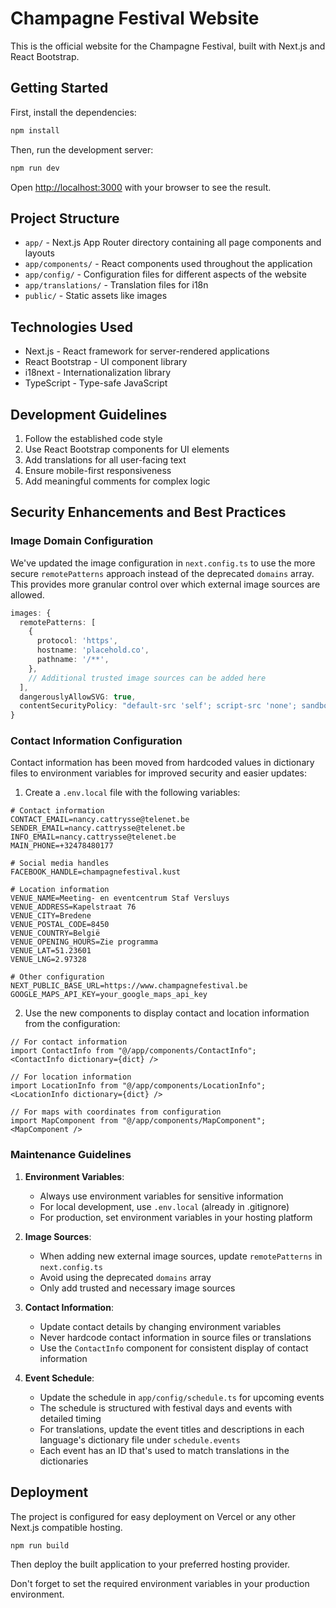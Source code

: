 # Champagne Festival Website

This is the official website for the Champagne Festival, built with Next.js and React Bootstrap.

## Getting Started

First, install the dependencies:

```bash
npm install
```

Then, run the development server:

```bash
npm run dev
```

Open [http://localhost:3000](http://localhost:3000) with your browser to see the result.

## Project Structure

- `app/` - Next.js App Router directory containing all page components and layouts
- `app/components/` - React components used throughout the application
- `app/config/` - Configuration files for different aspects of the website
- `app/translations/` - Translation files for i18n
- `public/` - Static assets like images

## Technologies Used

- Next.js - React framework for server-rendered applications
- React Bootstrap - UI component library
- i18next - Internationalization library
- TypeScript - Type-safe JavaScript

## Development Guidelines

1. Follow the established code style
2. Use React Bootstrap components for UI elements
3. Add translations for all user-facing text
4. Ensure mobile-first responsiveness
5. Add meaningful comments for complex logic

## Security Enhancements and Best Practices

### Image Domain Configuration

We've updated the image configuration in `next.config.ts` to use the more secure `remotePatterns` approach instead of the deprecated `domains` array. This provides more granular control over which external image sources are allowed.

```typescript
images: {
  remotePatterns: [
    {
      protocol: 'https',
      hostname: 'placehold.co',
      pathname: '/**',
    },
    // Additional trusted image sources can be added here
  ],
  dangerouslyAllowSVG: true,
  contentSecurityPolicy: "default-src 'self'; script-src 'none'; sandbox;",
}
```

### Contact Information Configuration

Contact information has been moved from hardcoded values in dictionary files to environment variables for improved security and easier updates:

1. Create a `.env.local` file with the following variables:
```
# Contact information
CONTACT_EMAIL=nancy.cattrysse@telenet.be
SENDER_EMAIL=nancy.cattrysse@telenet.be
INFO_EMAIL=nancy.cattrysse@telenet.be
MAIN_PHONE=+32478480177

# Social media handles
FACEBOOK_HANDLE=champagnefestival.kust

# Location information
VENUE_NAME=Meeting- en eventcentrum Staf Versluys
VENUE_ADDRESS=Kapelstraat 76
VENUE_CITY=Bredene
VENUE_POSTAL_CODE=8450
VENUE_COUNTRY=België
VENUE_OPENING_HOURS=Zie programma
VENUE_LAT=51.23601
VENUE_LNG=2.97328

# Other configuration
NEXT_PUBLIC_BASE_URL=https://www.champagnefestival.be
GOOGLE_MAPS_API_KEY=your_google_maps_api_key
```

2. Use the new components to display contact and location information from the configuration:
```tsx
// For contact information
import ContactInfo from "@/app/components/ContactInfo";
<ContactInfo dictionary={dict} />

// For location information
import LocationInfo from "@/app/components/LocationInfo";
<LocationInfo dictionary={dict} />

// For maps with coordinates from configuration
import MapComponent from "@/app/components/MapComponent";
<MapComponent />
```

### Maintenance Guidelines

1. **Environment Variables**: 
   - Always use environment variables for sensitive information
   - For local development, use `.env.local` (already in .gitignore)
   - For production, set environment variables in your hosting platform

2. **Image Sources**:
   - When adding new external image sources, update `remotePatterns` in `next.config.ts`
   - Avoid using the deprecated `domains` array
   - Only add trusted and necessary image sources

3. **Contact Information**:
   - Update contact details by changing environment variables
   - Never hardcode contact information in source files or translations
   - Use the `ContactInfo` component for consistent display of contact information
   
4. **Event Schedule**:
   - Update the schedule in `app/config/schedule.ts` for upcoming events
   - The schedule is structured with festival days and events with detailed timing
   - For translations, update the event titles and descriptions in each language's dictionary file under `schedule.events`
   - Each event has an ID that's used to match translations in the dictionaries

## Deployment

The project is configured for easy deployment on Vercel or any other Next.js compatible hosting.

```bash
npm run build
```

Then deploy the built application to your preferred hosting provider.

Don't forget to set the required environment variables in your production environment.